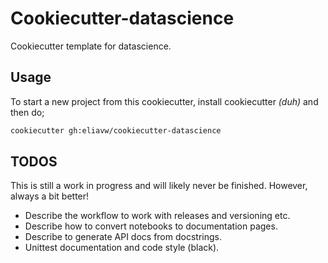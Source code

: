 Cookiecutter-datascience
========================

Cookiecutter template for datascience.

Usage
-----
To start a new project from this cookiecutter, install cookiecutter _(duh)_ and then do;

```bash
cookiecutter gh:eliavw/cookiecutter-datascience
``` 


TODOS
-----

This is still a work in progress and will likely never be finished. However, always a bit better! 

- Describe the workflow to work with releases and versioning etc.
- Describe how to convert notebooks to documentation pages.
- Describe to generate API docs from docstrings.
- Unittest documentation and code style (black).
